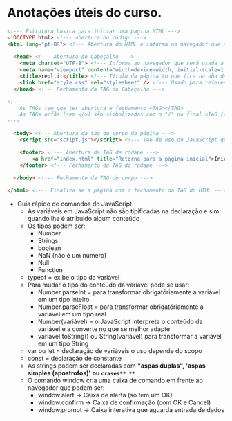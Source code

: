 # Anotações úteis do curso.

~~~HTML
<!--- Estrutura basica para iniciar uma pagina HTML --->
<!DOCTYPE html> <!--- abertura do código --->
<html lang="pt-BR"> <!--- Abertura do HTML e informa ao navegador que a linguagem usada é o português do Brasil --->
  
  <head> <!--- Abertura do Cabeçalho --->
    <meta charset="UTF-8"> <!--- Informa ao navegador que será usada a acentuação do português Basil --->
    <meta name="viewport" content="width=device-width, initial-scale=1.0">
    <title>repl.it</title> <!--- Título da página (o que fica na aba do navegador--->
    <link href="style.css" rel="stylesheet" /> <!--- Usado para referenciar onde está o arquivo css de estilo da pagina --->
  </head> <!--- Fechamento da TAG do Cabeçalho --->

<!---
    As TAGs tem que ter abertura e fechamento <TAG></TAG>
    As TAGs orfâs (sem </>) são simbolizadas com o "/" no final <TAG />
--->

  <body> <!--- Abertura da tag do corpo da página --->
    <script src="script.js"></script> <!--- TAG de uso do JavaScript quando é usado arquivo externo --->

    <footer> <!--- Abertura da TAG de rodapé --->
        <a href="index.html" title="Retorna para a pagina inicial">Inicio</a> <!--- Usado para criar um link para outra pagina --->
    </footer> <!--- Fechamento da TAG do rodapé --->
    
  </body> <!--- Fechamento da TAG do corpo --->

</html> <!--- Finaliza se a página com o fechamento da TAG do HTML --->
~~~

* Guia rápido de comandos do JavaScript
    * As variáveis em JavaScript não são tipificadas na declaração e sim quando lhe é atribuido algum conteúdo
    * Os tipos podem ser:
        * Number
        * Strings
        * boolean
        * NaN (não é um número)
        * Null
        * Function
    * typeof = exibe o tipo da variável
    * Para mudar o tipo do conteúdo da variável pode se usar:
        * Number.parseInt = para transformar obrigatóriamente a variável em um tipo inteiro
        * Number.parseFloat = para transformar obrigatóriamente a variável em um tipo real
        * Number(variável) = o JavaScript interpreta o conteúdo da variável e a converte no que se melhor adapte
        * variável.toString() ou String(variável) para transformar a variável em um tipo String
    * var ou let = declaração de variáveis o uso depende do scopo
    * const = declaração de constante
    * As strings podem ser declaradas com **"aspas duplas", 'aspas simples (apostrofos)' ou `crases** **`**
    * O comando window cria uma caixa de comando em frente ao navegador que podem ser:
        * window.alert -> Caixa de alerta (só tem um OK)
        * window.confirm -> Caixa de confirmação (com OK e Cancel)
        * window.prompt -> Caixa interativa que aguarda entrada de dados